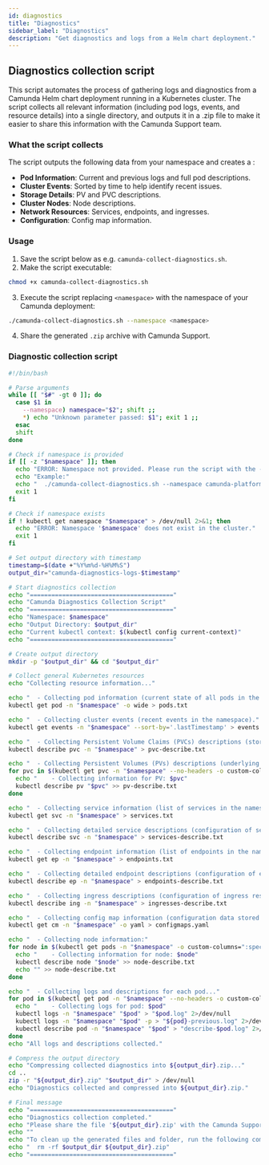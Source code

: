 ```yaml
---
id: diagnostics
title: "Diagnostics"
sidebar_label: "Diagnostics"
description: "Get diagnostics and logs from a Helm chart deployment."
---
```


## Diagnostics collection script

This script automates the process of gathering logs and diagnostics from a Camunda Helm chart deployment running in a Kubernetes cluster. The script collects all relevant information (including pod logs, events, and resource details) into a single directory, and outputs it in a .zip file to make it easier to share this information with the Camunda Support team.

### What the script collects

The script outputs the following data from your namespace and creates a :

- **Pod Information**: Current and previous logs and full pod descriptions.
- **Cluster Events**: Sorted by time to help identify recent issues.
- **Storage Details**: PV and PVC descriptions.
- **Cluster Nodes**: Node descriptions.
- **Network Resources**: Services, endpoints, and ingresses.
- **Configuration**: Config map information.

### Usage

1. Save the script below as e.g. `camunda-collect-diagnostics.sh`.
2. Make the script executable:

```bash
chmod +x camunda-collect-diagnostics.sh
```

3. Execute the script replacing `<namespace>` with the namespace of your Camunda deployment:

```bash
./camunda-collect-diagnostics.sh --namespace <namespace>
```

4. Share the generated `.zip` archive with Camunda Support.

### Diagnostic collection script

```bash
#!/bin/bash

# Parse arguments
while [[ "$#" -gt 0 ]]; do
  case $1 in
    --namespace) namespace="$2"; shift ;;
    *) echo "Unknown parameter passed: $1"; exit 1 ;;
  esac
  shift
done

# Check if namespace is provided
if [[ -z "$namespace" ]]; then
  echo "ERROR: Namespace not provided. Please run the script with the --namespace parameter."
  echo "Example:"
  echo "  ./camunda-collect-diagnostics.sh --namespace camunda-platform"
  exit 1
fi

# Check if namespace exists
if ! kubectl get namespace "$namespace" > /dev/null 2>&1; then
  echo "ERROR: Namespace '$namespace' does not exist in the cluster."
  exit 1
fi

# Set output directory with timestamp
timestamp=$(date +"%Y%m%d-%H%M%S")
output_dir="camunda-diagnostics-logs-$timestamp"

# Start diagnostics collection
echo "========================================"
echo "Camunda Diagnostics Collection Script"
echo "========================================"
echo "Namespace: $namespace"
echo "Output Directory: $output_dir"
echo "Current kubectl context: $(kubectl config current-context)"
echo "========================================"

# Create output directory
mkdir -p "$output_dir" && cd "$output_dir"

# Collect general Kubernetes resources
echo "Collecting resource information..."

echo "  - Collecting pod information (current state of all pods in the namespace)."
kubectl get pod -n "$namespace" -o wide > pods.txt

echo "  - Collecting cluster events (recent events in the namespace)."
kubectl get events -n "$namespace" --sort-by='.lastTimestamp' > events.txt

echo "  - Collecting Persistent Volume Claims (PVCs) descriptions (storage claims in the namespace)."
kubectl describe pvc -n "$namespace" > pvc-describe.txt

echo "  - Collecting Persistent Volumes (PVs) descriptions (underlying storage volumes)."
for pvc in $(kubectl get pvc -n "$namespace" --no-headers -o custom-columns=":spec.volumeName"); do
  echo "    - Collecting information for PV: $pvc"
  kubectl describe pv "$pvc" >> pv-describe.txt
done

echo "  - Collecting service information (list of services in the namespace)."
kubectl get svc -n "$namespace" > services.txt

echo "  - Collecting detailed service descriptions (configuration of services)."
kubectl describe svc -n "$namespace" > services-describe.txt

echo "  - Collecting endpoint information (list of endpoints in the namespace)."
kubectl get ep -n "$namespace" > endpoints.txt

echo "  - Collecting detailed endpoint descriptions (configuration of endpoints)."
kubectl describe ep -n "$namespace" > endpoints-describe.txt

echo "  - Collecting ingress descriptions (configuration of ingress resources)."
kubectl describe ing -n "$namespace" > ingresses-describe.txt

echo "  - Collecting config map information (configuration data stored in the namespace)."
kubectl get cm -n "$namespace" -o yaml > configmaps.yaml

echo "  - Collecting node information:"
for node in $(kubectl get pods -n "$namespace" -o custom-columns=":spec.nodeName" --no-headers | sort | uniq); do
  echo "    - Collecting information for node: $node"
  kubectl describe node "$node" >> node-describe.txt
  echo "" >> node-describe.txt
done

echo "  - Collecting logs and descriptions for each pod..."
for pod in $(kubectl get pod -n "$namespace" --no-headers -o custom-columns=":metadata.name"); do
  echo "    - Collecting logs for pod: $pod"
  kubectl logs -n "$namespace" "$pod" > "$pod.log" 2>/dev/null
  kubectl logs -n "$namespace" "$pod" -p > "${pod}-previous.log" 2>/dev/null
  kubectl describe pod -n "$namespace" "$pod" > "describe-$pod.log" 2>/dev/null
done
echo "All logs and descriptions collected."

# Compress the output directory
echo "Compressing collected diagnostics into ${output_dir}.zip..."
cd ..
zip -r "${output_dir}.zip" "$output_dir" > /dev/null
echo "Diagnostics collected and compressed into ${output_dir}.zip."

# Final message
echo "========================================"
echo "Diagnostics collection completed."
echo "Please share the file '${output_dir}.zip' with the Camunda Support team."
echo ""
echo "To clean up the generated files and folder, run the following command:"
echo "  rm -rf $output_dir ${output_dir}.zip"
echo "========================================"
```
